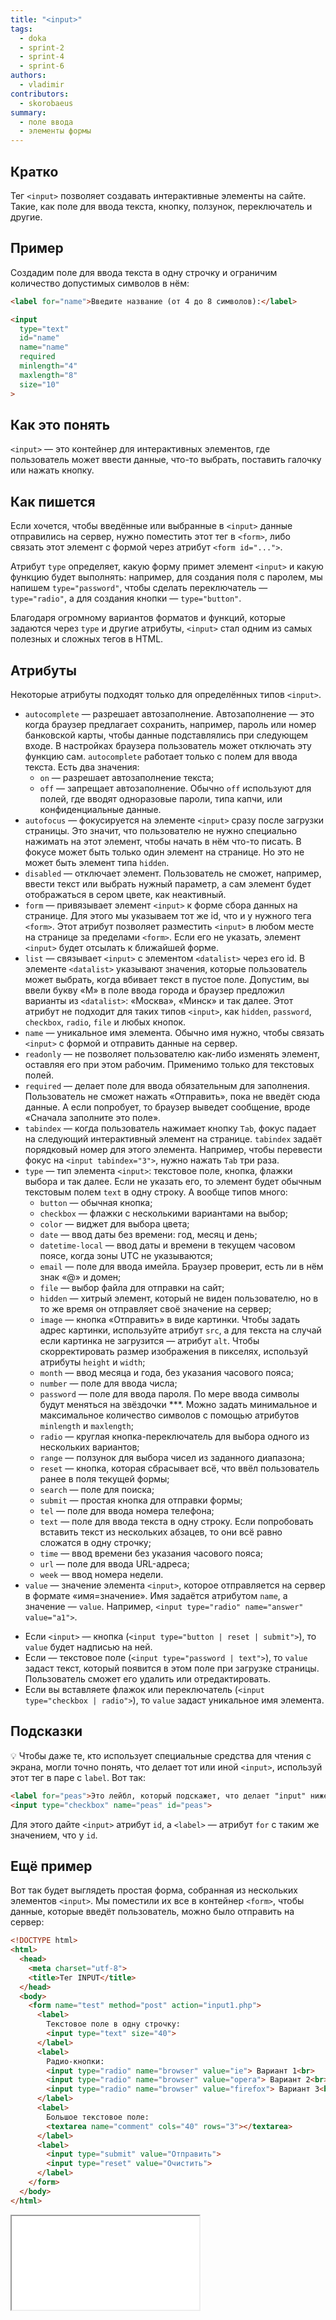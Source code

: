 ```yaml
---
title: "<input>"
tags:
  - doka
  - sprint-2
  - sprint-4
  - sprint-6
authors:
  - vladimir
contributors:
  - skorobaeus
summary:
  - поле ввода
  - элементы формы
---
```


## Кратко

Тег `<input>` позволяет создавать интерактивные элементы на сайте. Такие, как поле для ввода текста, кнопку, ползунок, переключатель и другие.

## Пример

Создадим поле для ввода текста в одну строчку и ограничим количество допустимых символов в нём:

```html
<label for="name">Введите название (от 4 до 8 символов):</label>

<input
  type="text"
  id="name"
  name="name"
  required
  minlength="4"
  maxlength="8"
  size="10"
>
```

## Как это понять

`<input>` — это контейнер для интерактивных элементов, где пользователь может ввести данные, что-то выбрать, поставить галочку или нажать кнопку.

## Как пишется

Если хочется, чтобы введённые или выбранные в `<input>` данные отправились на сервер, нужно поместить этот тег в `<form>`, либо связать этот элемент с формой через атрибут `<form id="...">`.

Атрибут `type` определяет, какую форму примет элемент `<input>` и какую функцию будет выполнять: например, для создания поля с паролем, мы напишем `type="password"`, чтобы сделать переключатель — `type="radio"`, а для создания кнопки — `type="button"`.

Благодаря огромному вариантов форматов и функций, которые задаются через `type` и другие атрибуты, `<input>` стал одним из самых полезных и сложных тегов в HTML.

## Атрибуты

Некоторые атрибуты подходят только для определённых типов `<input>`.

- `autocomplete` — разрешает автозаполнение. Автозаполнение — это когда браузер предлагает сохранить, например, пароль или номер банковской карты, чтобы данные подставлялись при следующем входе. В настройках браузера пользователь может отключать эту функцию сам. `autocomplete` работает только с полем для ввода текста. Есть два значения:
  - `on` — разрешает автозаполнение текста;
  - `off` — запрещает автозаполнение. Обычно `off` используют для полей, где вводят одноразовые пароли, типа капчи, или конфиденциальные данные.
- `autofocus` — фокусируется на элементе `<input>` сразу после загрузки страницы. Это значит, что пользователю не нужно специально нажимать на этот элемент, чтобы начать в нём что-то писать. В фокусе может быть только один элемент на странице. Но это не может быть элемент типа `hidden`.
- `disabled` — отключает элемент. Пользователь не сможет, например, ввести текст или выбрать нужный параметр, а сам элемент будет отображаться в сером цвете, как неактивный.
- `form` — привязывает элемент `<input>` к форме сбора данных на странице. Для этого мы указываем тот же id, что и у нужного тега `<form>`. Этот атрибут позволяет разместить `<input>` в любом месте на странице за пределами `<form>`. Если его не указать, элемент `<input>` будет отсылать к ближайшей форме.
- `list` — связывает `<input>` с элементом `<datalist>` через его id. В элементе `<datalist>` указывают значения, которые пользователь может выбрать, когда вбивает текст в пустое поле. Допустим, вы ввели букву «М» в поле ввода города и браузер предложил варианты из `<datalist>`: «Москва», «Минск» и так далее. Этот атрибут не подходит для таких типов `<input>`, как `hidden`, `password`, `checkbox`, `radio`, `file` и любых кнопок.
- `name` — уникальное имя элемента. Обычно имя нужно, чтобы связать `<input>` с формой и отправить данные на сервер.
- `readonly` — не позволяет пользователю как-либо изменять элемент, оставляя его при этом рабочим. Применимо только для текстовых полей.
- `required` — делает поле для ввода обязательным для заполнения. Пользователь не сможет нажать «Отправить», пока не введёт сюда данные. А если попробует, то браузер выведет сообщение, вроде «Сначала заполните это поле».
- `tabindex` — когда пользователь нажимает кнопку `Tab`, фокус падает на следующий интерактивный элемент на странице. `tabindex` задаёт порядковый номер для этого элемента. Например, чтобы перевести фокус на `<input tabindex="3">`, нужно нажать `Tab` три раза.
- `type` — тип элемента `<input>`: текстовое поле, кнопка, флажки выбора и так далее. Если не указать его, то элемент будет обычным текстовым полем `text` в одну строку. А вообще типов много:
  - `button` — обычная кнопка;
  - `checkbox` — флажки с несколькими вариантами на выбор;
  - `color` — виджет для выбора цвета;
  - `date` — ввод даты без времени: год, месяц и день;
  - `datetime-local` — ввод даты и времени в текущем часовом поясе, когда зоны UTC не указываются;
  - `email` — поле для ввода имейла. Браузер проверит, есть ли в нём знак «@» и домен;
  - `file` — выбор файла для отправки на сайт;
  - `hidden` — хитрый элемент, который не виден пользователю, но в то же время он отправляет своё значение на сервер;
  - `image` — кнопка «Отправить» в виде картинки. Чтобы задать адрес картинки, используйте атрибут `src`, а для текста на случай если картинка не загрузится — атрибут `alt`. Чтобы скорректировать размер изображения в пикселях, используй атрибуты `height` и `width`;
  - `month` — ввод месяца и года, без указания часового пояса;
  - `number` — поле для ввода числа;
  - `password` — поле для ввода пароля. По мере ввода символы будут меняться на звёздочки \*\*\*. Можно задать минимальное и максимальное количество символов с помощью атрибутов `minlength` и `maxlength`;
  - `radio` — круглая кнопка-переключатель для выбора одного из нескольких вариантов;
  - `range` — ползунок для выбора чисел из заданного диапазона;
  - `reset` — кнопка, которая сбрасывает всё, что ввёл пользователь ранее в поля текущей формы;
  - `search` — поле для поиска;
  - `submit` — простая кнопка для отправки формы;
  - `tel` — поле для ввода номера телефона;
  - `text` — поле для ввода текста в одну строку. Если попробовать вставить текст из нескольких абзацев, то они всё равно сложатся в одну строчку;
  - `time` — ввод времени без указания часового пояса;
  - `url` — поле для ввода URL-адреса;
  - `week` — ввод номера недели.
- `value` — значение элемента `<input>`, которое отправляется на сервер в формате «имя=значение». Имя задаётся атрибутом `name`, а значение — `value`. Например, `<input type="radio" name="answer" value="a1">`.

* Если `<input>` — кнопка (`<input type="button | reset | submit">`), то `value` будет надписью на ней.
* Если — текстовое поле (`<input type="password | text">`), то `value` задаст текст, который появится в этом поле при загрузке страницы. Пользователь сможет его удалить или отредактировать.
* Если вы вставляете флажок или переключатель (`<input type="checkbox | radio">`), то `value` задаст уникальное имя элемента.

## Подсказки

💡 Чтобы даже те, кто использует специальные средства для чтения с экрана, могли точно понять, что делает тот или иной `<input>`, используй этот тег в паре с `label`. Вот так:

```html
<label for="peas">Это лейбл, который подскажет, что делает "input" ниже></label>
<input type="checkbox" name="peas" id="peas">
```

Для этого дайте `<input>` атрибут `id`, а `<label>` — атрибут `for` с таким же значением, что у `id`.

## Ещё пример

Вот так будет выглядеть простая форма, собранная из нескольких элементов `<input>`. Мы поместили их все в контейнер `<form>`, чтобы данные, которые введёт пользователь, можно было отправить на сервер:

```html
<!DOCTYPE html>
<html>
  <head>
    <meta charset="utf-8">
    <title>Тег INPUT</title>
  </head>
  <body>
    <form name="test" method="post" action="input1.php">
      <label>
        Текстовое поле в одну строчку:
        <input type="text" size="40">
      </label>
      <label>
        Радио-кнопки:
        <input type="radio" name="browser" value="ie"> Вариант 1<br>
        <input type="radio" name="browser" value="opera"> Вариант 2<br>
        <input type="radio" name="browser" value="firefox"> Вариант 3<br>
      </label>
      <label>
        Большое текстовое поле:
        <textarea name="comment" cols="40" rows="3"></textarea>
      </label>
      <label>
        <input type="submit" value="Отправить">
        <input type="reset" value="Очистить">
      </label>
    </form>
  </body>
</html>
```

<iframe title="Различные input" src="demos/inputs.html"></iframe>
